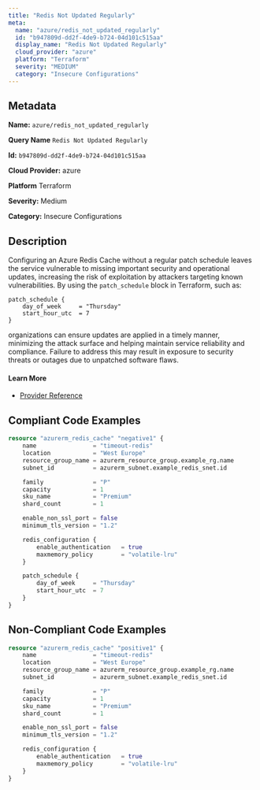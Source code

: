 ```yaml
---
title: "Redis Not Updated Regularly"
meta:
  name: "azure/redis_not_updated_regularly"
  id: "b947809d-dd2f-4de9-b724-04d101c515aa"
  display_name: "Redis Not Updated Regularly"
  cloud_provider: "azure"
  platform: "Terraform"
  severity: "MEDIUM"
  category: "Insecure Configurations"
---
```

## Metadata

**Name:** `azure/redis_not_updated_regularly`

**Query Name** `Redis Not Updated Regularly`

**Id:** `b947809d-dd2f-4de9-b724-04d101c515aa`

**Cloud Provider:** azure

**Platform** Terraform

**Severity:** Medium

**Category:** Insecure Configurations

## Description
Configuring an Azure Redis Cache without a regular patch schedule leaves the service vulnerable to missing important security and operational updates, increasing the risk of exploitation by attackers targeting known vulnerabilities. By using the `patch_schedule` block in Terraform, such as:

```
patch_schedule {
    day_of_week     = "Thursday"
    start_hour_utc  = 7
}
```

organizations can ensure updates are applied in a timely manner, minimizing the attack surface and helping maintain service reliability and compliance. Failure to address this may result in exposure to security threats or outages due to unpatched software flaws.

#### Learn More

 - [Provider Reference](https://registry.terraform.io/providers/hashicorp/azurerm/latest/docs/resources/redis_cache#patch_schedule)


## Compliant Code Examples
```terraform
resource "azurerm_redis_cache" "negative1" {
    name                = "timeout-redis"
    location            = "West Europe"
    resource_group_name = azurerm_resource_group.example_rg.name
    subnet_id           = azurerm_subnet.example_redis_snet.id

    family              = "P"
    capacity            = 1
    sku_name            = "Premium"
    shard_count         = 1

    enable_non_ssl_port = false
    minimum_tls_version = "1.2"

    redis_configuration {
        enable_authentication   = true
        maxmemory_policy        = "volatile-lru"
    }

    patch_schedule {
        day_of_week     = "Thursday"
        start_hour_utc  = 7
    }
}
```
## Non-Compliant Code Examples
```terraform
resource "azurerm_redis_cache" "positive1" {
    name                = "timeout-redis"
    location            = "West Europe"
    resource_group_name = azurerm_resource_group.example_rg.name
    subnet_id           = azurerm_subnet.example_redis_snet.id

    family              = "P"
    capacity            = 1
    sku_name            = "Premium"
    shard_count         = 1

    enable_non_ssl_port = false
    minimum_tls_version = "1.2"

    redis_configuration {
        enable_authentication   = true
        maxmemory_policy        = "volatile-lru"
    }
}
```